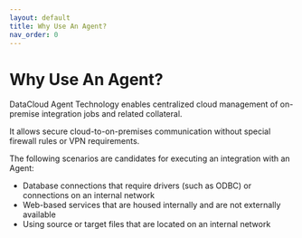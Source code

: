 ```yaml
---
layout: default
title: Why Use An Agent?
nav_order: 0
---
```

# Why Use An Agent?

DataCloud Agent Technology enables centralized cloud management of on-premise integration jobs and related collateral.

It allows secure cloud-to-on-premises communication without special firewall rules or VPN requirements.

The following scenarios are candidates for executing an integration with an Agent:

* Database connections that require drivers (such as ODBC) or connections on an internal network
* Web-based services that are housed internally and are not externally available
* Using source or target files that are located on an internal network
